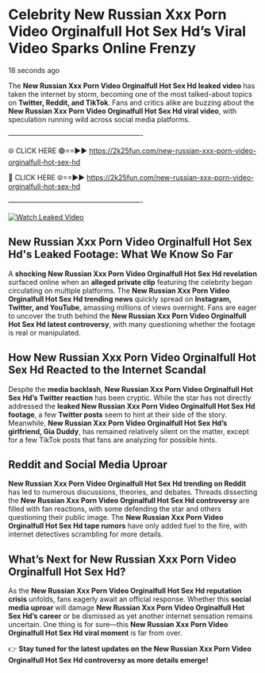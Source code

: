 # Celebrity New Russian Xxx Porn Video Orginalfull Hot Sex Hd’s Viral Video Sparks Online Frenzy

18 seconds ago

The **New Russian Xxx Porn Video Orginalfull Hot Sex Hd leaked video** has taken the internet by storm, becoming one of the most talked-about topics on **Twitter, Reddit, and TikTok**. Fans and critics alike are buzzing about the **New Russian Xxx Porn Video Orginalfull Hot Sex Hd viral video**, with speculation running wild across social media platforms.

———————————————————-

🌐 CLICK HERE 🟢==►► https://2k25fun.com/new-russian-xxx-porn-video-orginalfull-hot-sex-hd

🔴 CLICK HERE 🌐==►► https://2k25fun.com/new-russian-xxx-porn-video-orginalfull-hot-sex-hd

———————————————————-

[![Watch Leaked Video](https://miro.medium.com/v2/resize:fit:828/format:webp/1*cilzJN44JGOrTw9NJCrNHA.gif "Watch Leaked Video")](https://2k25fun.com/new-russian-xxx-porn-video-orginalfull-hot-sex-hd)

## **New Russian Xxx Porn Video Orginalfull Hot Sex Hd's Leaked Footage: What We Know So Far**  
A **shocking New Russian Xxx Porn Video Orginalfull Hot Sex Hd revelation** surfaced online when an **alleged private clip** featuring the celebrity began circulating on multiple platforms. The **New Russian Xxx Porn Video Orginalfull Hot Sex Hd trending news** quickly spread on **Instagram, Twitter, and YouTube**, amassing millions of views overnight. Fans are eager to uncover the truth behind the **New Russian Xxx Porn Video Orginalfull Hot Sex Hd latest controversy**, with many questioning whether the footage is real or manipulated.  

## **How New Russian Xxx Porn Video Orginalfull Hot Sex Hd Reacted to the Internet Scandal**  
Despite the **media backlash**, **New Russian Xxx Porn Video Orginalfull Hot Sex Hd’s Twitter reaction** has been cryptic. While the star has not directly addressed the **leaked New Russian Xxx Porn Video Orginalfull Hot Sex Hd footage**, a few **Twitter posts** seem to hint at their side of the story. Meanwhile, **New Russian Xxx Porn Video Orginalfull Hot Sex Hd’s girlfriend, Gia Duddy**, has remained relatively silent on the matter, except for a few TikTok posts that fans are analyzing for possible hints.  

## **Reddit and Social Media Uproar**  
**New Russian Xxx Porn Video Orginalfull Hot Sex Hd trending on Reddit** has led to numerous discussions, theories, and debates. Threads dissecting the **New Russian Xxx Porn Video Orginalfull Hot Sex Hd controversy** are filled with fan reactions, with some defending the star and others questioning their public image. The **New Russian Xxx Porn Video Orginalfull Hot Sex Hd tape rumors** have only added fuel to the fire, with internet detectives scrambling for more details.  

## **What’s Next for New Russian Xxx Porn Video Orginalfull Hot Sex Hd?**  
As the **New Russian Xxx Porn Video Orginalfull Hot Sex Hd reputation crisis** unfolds, fans eagerly await an official response. Whether this **social media uproar** will damage **New Russian Xxx Porn Video Orginalfull Hot Sex Hd’s career** or be dismissed as yet another internet sensation remains uncertain. One thing is for sure—this **New Russian Xxx Porn Video Orginalfull Hot Sex Hd viral moment** is far from over.  

👉 **Stay tuned for the latest updates on the New Russian Xxx Porn Video Orginalfull Hot Sex Hd controversy as more details emerge!**  